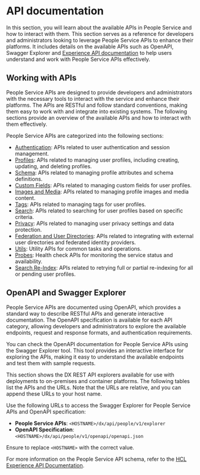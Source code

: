 # API documentation

In this section, you will learn about the available APIs in People Service and how to interact with them. This section serves as a reference for developers and administrators looking to leverage People Service APIs to enhance their platforms. It includes details on the available APIs such as OpenAPI, Swagger Explorer and [Experience API documentation](https://opensource.hcltechsw.com/experience-api-documentation/people-service-api/) to help users understand and work with People Service APIs effectively.

## Working with APIs

People Service APIs are designed to provide developers and administrators with the necessary tools to interact with the service and enhance their platforms. The APIs are RESTful and follow standard conventions, making them easy to work with and integrate into existing systems. The following sections provide an overview of the available APIs and how to interact with them effectively.

People Service APIs are categorized into the following sections:

- [Authentication](https://opensource.hcltechsw.com/experience-api-documentation/people-service-api/#tag/authentication): APIs related to user authentication and session management.
- [Profiles](https://opensource.hcltechsw.com/experience-api-documentation/people-service-api/#tag/profiles): APIs related to managing user profiles, including creating, updating, and deleting profiles.
- [Schema](https://opensource.hcltechsw.com/experience-api-documentation/people-service-api/#tag/schema): APIs related to managing profile attributes and schema definitions.
- [Custom Fields](https://opensource.hcltechsw.com/experience-api-documentation/people-service-api/#tag/custom-fields): APIs related to managing custom fields for user profiles.
- [Images and Media](https://opensource.hcltechsw.com/experience-api-documentation/people-service-api/#tag/images-and-media): APIs related to managing profile images and media content.
- [Tags](https://opensource.hcltechsw.com/experience-api-documentation/people-service-api/#tag/tags): APIs related to managing tags for user profiles.
- [Search](https://opensource.hcltechsw.com/experience-api-documentation/people-service-api/#tag/search): APIs related to searching for user profiles based on specific criteria.
- [Privacy](https://opensource.hcltechsw.com/experience-api-documentation/people-service-api/#tag/privacy): APIs related to managing user privacy settings and data protection.
- [Federation and User Directories](https://opensource.hcltechsw.com/experience-api-documentation/people-service-api/#tag/federation-and-user-directories): APIs related to integrating with external user directories and federated identity providers.
- [Utils](https://opensource.hcltechsw.com/experience-api-documentation/people-service-api/#tag/utils): Utility APIs for common tasks and operations.
- [Probes](https://opensource.hcltechsw.com/experience-api-documentation/people-service-api/#tag/probes): Health check APIs for monitoring the service status and availability.
- [Search Re-Index](https://opensource.hcltechsw.com/experience-api-documentation/people-service-api/#tag/search-re-index): APIs related to retrying full or partial re-indexing for all or pending user profiles.

## OpenAPI and Swagger Explorer

People Service APIs are documented using OpenAPI, which provides a standard way to describe RESTful APIs and generate interactive documentation. The OpenAPI specification is available for each API category, allowing developers and administrators to explore the available endpoints, request and response formats, and authentication requirements.

You can check the OpenAPI documentation for People Service APIs using the Swagger Explorer tool. This tool provides an interactive interface for exploring the APIs, making it easy to understand the available endpoints and test them with sample requests.

This section shows the DX REST API explorers available for use with deployments to on-premises and container platforms. The following tables list the APIs and the URLs. Note that the URLs are relative, and you can append these URLs to your host name.


Use the following URLs to access the Swagger Explorer for People Service APIs and OpenAPI specification:

- **People Service APIs**: `<HOSTNAME>/dx/api/people/v1/explorer`
- **OpenAPI Specification**: `<HOSTNAME>/dx/api/people/v1/openapi/openapi.json`

Ensure to replace `<HOSTNAME>` with the correct value.

For more information on the People Service API schema, refer to the [HCL Experience API Documentation](https://opensource.hcltechsw.com/experience-api-documentation/people-service-api/).

